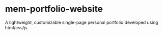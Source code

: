 # mem-portfolio-website
A lightweight, customizable single-page personal portfolio developed using html/css/js
